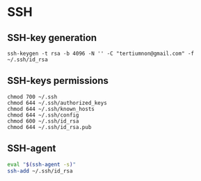 # SSH

## SSH-key generation

```
ssh-keygen -t rsa -b 4096 -N '' -C "tertiumnon@gmail.com" -f ~/.ssh/id_rsa
```

## SSH-keys permissions

```
chmod 700 ~/.ssh
chmod 644 ~/.ssh/authorized_keys
chmod 644 ~/.ssh/known_hosts
chmod 644 ~/.ssh/config
chmod 600 ~/.ssh/id_rsa
chmod 644 ~/.ssh/id_rsa.pub
```

## SSH-agent

```bash
eval "$(ssh-agent -s)"
ssh-add ~/.ssh/id_rsa
```
